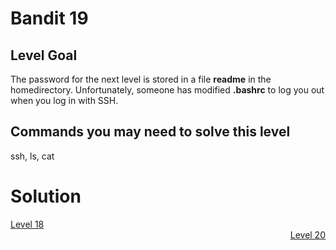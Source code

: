 <html>
<h1>Bandit 19</h1>

<h2 id="level-goal">Level Goal</h2>
<p>The password for the next level is stored in a file <strong>readme</strong> in
the homedirectory. Unfortunately, someone has modified <strong>.bashrc</strong>
to log you out when you log in with SSH.</p>

<h2 id="commands-you-may-need-to-solve-this-level">Commands you may need to solve this level</h2>
<p>ssh, ls, cat</p>


<h1>Solution</h1>

<div style="text-align: left"><a href="bandit/tasks/bandit18.md">Level 18</a></div>
<div style="text-align: right"><a href="bandit/tasks/bandit20.md">Level 20</a></div>
</html>
